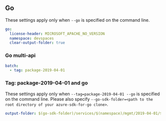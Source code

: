 ## Go

These settings apply only when `--go` is specified on the command line.

``` yaml $(go)
go:
  license-header: MICROSOFT_APACHE_NO_VERSION
  namespace: devspaces
  clear-output-folder: true
```

### Go multi-api

``` yaml $(go) && $(multiapi)
batch:
  - tag: package-2019-04-01
```

### Tag: package-2019-04-01 and go

These settings apply only when `--tag=package-2019-04-01 --go` is specified on the command line.
Please also specify `--go-sdk-folder=<path to the root directory of your azure-sdk-for-go clone>`.

``` yaml $(tag) == 'package-2019-04-01' && $(go)
output-folder: $(go-sdk-folder)/services/$(namespace)/mgmt/2019-04-01/$(namespace)
```